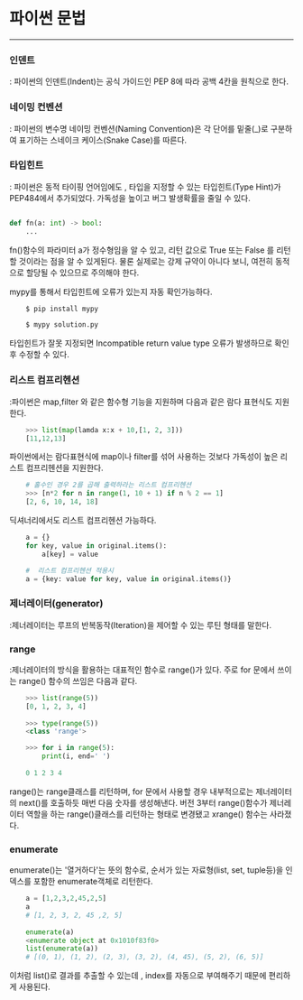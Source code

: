 # 파이썬 문법
------------------------------------------------------------------------------------------------------------------------------------------------------------
### 인덴트
: 파이썬의 인덴트(Indent)는 공식 가이드인 PEP 8에 따라 공백 4칸을 원칙으로 한다.

### 네이밍 컨벤션
: 파이썬의 변수명 네이밍 컨벤션(Naming Convention)은 각 단어를 밑줄(_)로 구분하여 표기하는 스네이크 케이스(Snake Case)를 따른다.

### 타입힌트
: 파이썬은 동적 타이핑 언어임에도 , 타입을 지정할 수 있는 타입힌트(Type Hint)가 PEP484에서 추가되었다.
가독성을 높이고 버그 발생확률을 줄일 수 있다.

```Python

def fn(a: int) -> bool:
    ...

```
fn()함수의 파라미터 a가 정수형임을 알 수 있고, 리턴 값으로 True 또는 False 를 리턴할 것이라는 점을 알 수 있게된다.
물론 실제로는 강제 규약이 아니다 보니, 여전히 동적으로 할당될 수 있으므로 주의해야 한다.

mypy를 통해서 타입힌트에 오류가 있는지 자동 확인가능하다.
```Python
    $ pip install mypy

    $ mypy solution.py

```
타입힌트가 잘못 지정되면 Incompatible return value type 오류가 발생하므로 확인 후 수정할 수 있다.

### 리스트 컴프리헨션
:파이썬은 map,filter 와 같은 함수형 기능을 지원하며 다음과 같은 람다 표현식도 지원한다.

```Python
    >>> list(map(lamda x:x + 10,[1, 2, 3]))
    [11,12,13]

```

파이썬에서는 람다표현식에 map이나 filter를 섞어 사용하는 것보다 가독성이 높은 리스트 컴프리헨션을 지원한다.
```Python
    # 홀수인 경우 2를 곱해 출력하라는 리스트 컴프리헨션
    >>> [n*2 for n in range(1, 10 + 1) if n % 2 == 1]
    [2, 6, 10, 14, 18]
```

딕셔너리에서도 리스트 컴프리헨션 가능하다.
```Python
    a = {}
    for key, value in original.items():
        a[key] = value

    #  리스트 컴프리헨션 적용시
    a = {key: value for key, value in original.items()}
```

### 제너레이터(generator)
:제너레이터는 루프의 반복동작(Iteration)을 제어할 수 있는 루틴 형태를 말한다.


### range 
:제너레이터의 방식을 활용하는 대표적인 함수로 range()가 있다. 주로 for 문에서 쓰이는 range() 함수의 쓰임은 다음과 같다.

```Python
    >>> list(range(5))
    [0, 1, 2, 3, 4]
    
    >>> type(range(5))
    <class 'range'>

    >>> for i in range(5):
        print(i, end=' ')
    
    0 1 2 3 4

```
range()는 range클래스를 리턴하며, for 문에서 사용할 경우 내부적으로는 제너레이터의 next()를 호출하듯 매번 다음 숫자를 생성해낸다.
버전 3부터 range()함수가 제너레이터 역할을 하는 range()클래스를 리턴하는 형태로 변경됐고 xrange() 함수는 사라졌다.

### enumerate
enumerate()는 '열거하다'는 뜻의 함수로, 순서가 있는 자료형(list, set, tuple등)을 인덱스를 포함한 enumerate객체로 리턴한다.

```Python
    a = [1,2,3,2,45,2,5]
    a 
    # [1, 2, 3, 2, 45 ,2, 5]
    
    enumerate(a)
    <enumerate object at 0x1010f83f0>
    list(enumerate(a))
    # [(0, 1), (1, 2), (2, 3), (3, 2), (4, 45), (5, 2), (6, 5)]
```

이처럼 list()로 결과를 추출할 수 있는데 , index를 자동으로 부여해주기 때문에 편리하게 사용된다.

